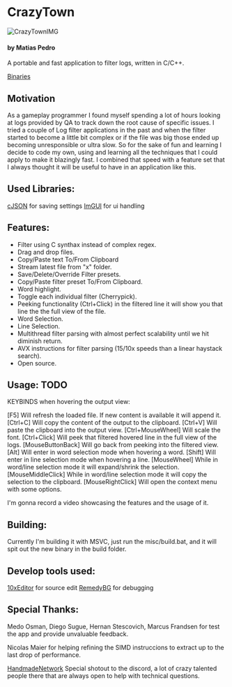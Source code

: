# CrazyTown
![CrazyTownIMG](https://github.com/matiasjpedro/CrazyTown/assets/7761322/ae122f0e-a2a2-4916-9777-3c6ae77965ff)

#### by Matias Pedro

A portable and fast application to filter logs, written in C/C++.

[Binaries](https://github.com/matiasjpedro/CrazyTown/tree/main/release)

## Motivation

As a gameplay programmer I found myself spending a lot of hours looking at logs provided by QA to track down the root cause
of specific issues. I tried a couple of Log filter applications in the past and when the filter started to become a little bit
complex or if the file was big those ended up becoming unresponsible or ultra slow. So for the sake of fun and learning I decide
to code my own, using and learning all the techniques that I could apply to make it blazingly fast. I combined that speed with a
feature set that I always thought it will be useful to have in an application like this.

## Used Libraries:

[cJSON](https://github.com/DaveGamble/cJSON) for saving settings
[ImGUI](https://github.com/ocornut/imgui) for ui handling

## Features:

* Filter using C synthax instead of complex regex.
* Drag and drop files.
* Copy/Paste text To/From Clipboard
* Stream latest file from "x" folder.
* Save/Delete/Override Filter presets.
* Copy/Paste filter preset To/From Clipboard.
* Word highlight.
* Toggle each individual filter (Cherrypick).
* Peeking functionality (Ctrl+Click) in the filtered line it will show you that line the the full view of the file.
* Word Selection.
* Line Selection.
* Multithread filter parsing with almost perfect scalability until we hit diminish return.
* AVX instructions for filter parsing (15/10x speeds than a linear haystack search).
* Open source.

## Usage: TODO

KEYBINDS when hovering the output view:

[F5]                 Will refresh the loaded file. If new content is available it will append it.
[Ctrl+C]             Will copy the content of the output to the clipboard.
[Ctrl+V]             Will paste the clipboard into the output view. 
[Ctrl+MouseWheel]    Will scale the font. 
[Ctrl+Click]         Will peek that filtered hovered line in the full view of the logs.
[MouseButtonBack]    Will go back from peeking into the filtered view.
[Alt]                Will enter in word selection mode when hovering a word. 
[Shift]              Will enter in line selection mode when hovering a line. 
[MouseWheel]         While in word/line selection mode it will expand/shrink the selection.
[MouseMiddleClick]   While in word/line selection mode it will copy the selection to the clipboard.
[MouseRightClick]    Will open the context menu with some options.

I'm gonna record a video showcasing the features and the usage of it.

## Building:

Currently I'm building it with MSVC, just run the misc/build.bat, and it will spit out the new binary in the build folder.

## Develop tools used:

[10xEditor](https://10xeditor.com/) for source edit
[RemedyBG](https://remedybg.itch.io/remedybg) for debugging

## Special Thanks:

Medo Osman, Diego Sugue, Hernan Stescovich, Marcus Frandsen for test the app and provide unvaluable feedback.

Nicolas Maier for helping refining the SIMD instruccions to extract up to the last drop of performance.

[HandmadeNetwork](https://handmade.network/) Special shotout to the discord, a lot of crazy talented people there that are always open to help with technical questions.
